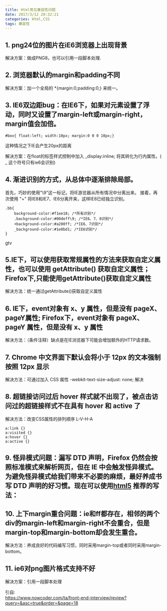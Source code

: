 ```yaml
---
title: Html常见兼容性问题
date: 2017/3/12 20:32:21
categories: Html,CSS
tags: 兼容性
---
```


## 1. png24位的图片在iE6浏览器上出现背景

解决方案：做成PNG8，也可以引用一段脚本处理.

## 2. 浏览器默认的margin和padding不同
解决方案：加一个全局的 *{margin:0;padding:0;} 来统一。

## 3. IE6双边距bug：在IE6下，如果对元素设置了浮动，同时又设置了margin-left或margin-right，margin值会加倍。
```
#box{ float:left; width:10px; margin:0 0 0 10px;} 
```

这种情况之下IE会产生20px的距离

解决方案：在float的标签样式控制中加入 _display:inline; 将其转化为行内属性。( _ 这个符号只有ie6会识别)

## 4. 渐进识别的方式，从总体中逐渐排除局部。 
首先，巧妙的使用“\9”这一标记，将IE游览器从所有情况中分离出来。 
接着，再次使用 "+" 将IE8和IE7、IE6分离开来，这样IE8已经独立识别。

```
.bb{
    background-color:#f1ee18; /*所有识别*/
    .background-color:#00deff\9; /*IE6、7、8识别*/
    +background-color:#a200ff; /*IE6、7识别*/
    _background-color:#1e0bd1; /*IE6识别*/ 
}
```
gtv 
## 5.IE下，可以使用获取常规属性的方法来获取自定义属性，也可以使用 getAttribute() 获取自定义属性；Firefox下,只能使用getAttribute()获取自定义属性
解决方法：统一通过getAttribute()获取自定义属性

## 6. IE下，event对象有 x、y 属性，但是没有 pageX、pageY属性; Firefox下，event对象有 pageX、pageY 属性，但是没有 x、y 属性
解决方法：（条件注释）缺点是在IE浏览器下可能会增加额外的HTTP请求数。

## 7. Chrome 中文界面下默认会将小于 12px 的文本强制按照 12px 显示
解决方法：可通过加入 CSS 属性 -webkit-text-size-adjust: none; 解决

## 8. 超链接访问过后 hover 样式就不出现了，被点击访问过的超链接样式不在具有 hover 和 active 了
解决方法：改变CSS属性的排列顺序 L-V-H-A

```
a:link {}
a:visited {}
a:hover {}
a:active {}
```

## 9. 怪异模式问题：漏写 DTD 声明，Firefox 仍然会按照标准模式来解析网页，但在 IE 中会触发怪异模式。为避免怪异模式给我们带来不必要的麻烦，最好养成书写 DTD 声明的好习惯。现在可以使用[html5](http://www.w3.org/TR/html5/single-page.html) 推荐的写法：<!DOCTYPE html>

## 10. 上下margin重合问题：ie和ff都存在，相邻的两个div的margin-left和margin-right不会重合，但是margin-top和margin-bottom却会发生重合。
解决方法：养成良好的代码编写习惯，同时采用margin-top或者同时采用margin-bottom。

## 11. ie6对png图片格式支持不好
解决方案：引用一段脚本处理


引自:  
https://www.nowcoder.com/ta/front-end-interview/review?query=&asc=true&order=&page=18 